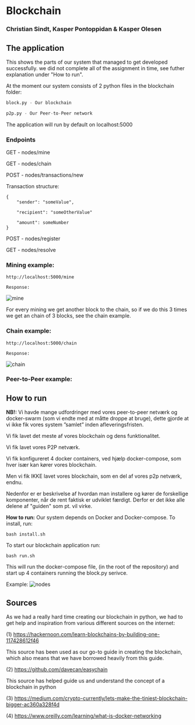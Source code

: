 # Blockchain 
### Christian Sindt, Kasper Pontoppidan & Kasper Olesen 


## The application 

This shows the parts of our system that managed to get developed successfully. we did not complete all of the assignment in time, see futher explanation under "How to run".

At the moment our system consists of 2 python files in the blockchain folder:
``` python
block.py - Our blockchain

p2p.py - Our Peer-to-Peer network
```

The application will run by default on localhost:5000

### Endpoints

GET - nodes/mine

GET - nodes/chain

POST - nodes/transactions/new 

Transaction structure:

```
{
	"sender": "someValue",

	"recipient": "someOtherValue"

	"amount": someNumber
}
```

POST - nodes/register

GET - nodes/resolve

### Mining example:
```
http://localhost:5000/mine

Response:
```
![mine](https://user-images.githubusercontent.com/11289686/34226747-f785cafa-e5ca-11e7-9a35-d379d4a69d43.PNG)

For every mining we get another block to the chain, so if we do this 3 times we get an chain of 3 blocks, see the chain example.

### Chain example:
```
http://localhost:5000/chain

Response:
```
![chain](https://user-images.githubusercontent.com/11289686/34227171-88f01698-e5cc-11e7-92db-620df0df57a6.PNG)



### Peer-to-Peer example:



## How to run
**NB!:**
Vi havde mange udfordringer med vores peer-to-peer netværk og docker-swarm (som vi endte med at måtte droppe at bruge), dette gjorde at vi ikke fik vores system ”samlet” inden afleveringsfristen.

Vi fik lavet det meste af vores blockchain og dens funktionalitet.

Vi fik lavet vores P2P netværk.

Vi fik konfigureret 4 docker containers, ved hjælp docker-compose, som hver især kan kører vores blockchain.

Men vi fik IKKE lavet vores blockchain, som en del af vores p2p netværk, endnu. 

Nedenfor er er beskrivelse af hvordan man installere og kører de forskellige komponenter, når de rent faktisk er udviklet færdigt. Derfor er det ikke alle delene af "guiden" som pt. vil virke.

**How to run:**
Our system depends on Docker and Docker-compose. To install, run:
``` $$bash
bash install.sh

```

To start our blockchain application run:
``` $$bash
bash run.sh

```
This will run the docker-compose file, (in the root of the repository) and start up 4 containers running the block.py serivce.

Example:
![nodes](https://user-images.githubusercontent.com/11289686/34226638-9a4c9af8-e5ca-11e7-9898-0d51c77d6370.PNG)



## Sources
As we had a really hard time creating our blockchain in python, we had to get help and inspiration
from various different sources on the internet:

(1) https://hackernoon.com/learn-blockchains-by-building-one-117428612f46

This source has been used as our go-to guide in creating the blockchain, which also means that 
we have borrowed heavily from this guide.

(2) https://github.com/davecan/easychain

This source has helped guide us and understand the concept of a blockchain in python

(3) https://medium.com/crypto-currently/lets-make-the-tiniest-blockchain-bigger-ac360a328f4d

(4) https://www.oreilly.com/learning/what-is-docker-networking



